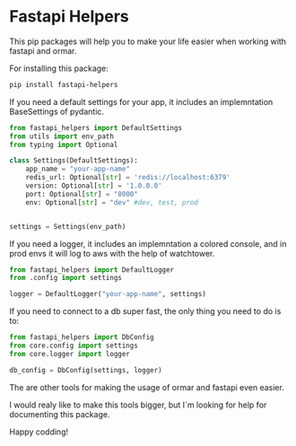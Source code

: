 # Fastapi Helpers

This pip packages will help you to make your life easier when working with fastapi and ormar.

For installing this package:

```bash
pip install fastapi-helpers
```

If you need a default settings for your app, it includes an implemntation BaseSettings of pydantic.

```python
from fastapi_helpers import DefaultSettings
from utils import env_path
from typing import Optional

class Settings(DefaultSettings):
    app_name = "your-app-name"
    redis_url: Optional[str] = 'redis://localhost:6379'
    version: Optional[str] = '1.0.0.0'
    port: Optional[str] = "8000"
    env: Optional[str] = "dev" #dev, test, prod


settings = Settings(env_path)
```

If you need a logger, it includes an implemntation a colored console, and in prod envs it will log to aws with the help of watchtower.

```python
from fastapi_helpers import DefaultLogger
from .config import settings

logger = DefaultLogger("your-app-name", settings)
```

If you need to connect to a db super fast, the only thing you need to do is to:

```python
from fastapi_helpers import DbConfig
from core.config import settings
from core.logger import logger

db_config = DbConfig(settings, logger)
```

The are other tools for making the usage of ormar and fastapi even easier.


I would realy like to make this tools bigger, but I´m looking for help for documenting this package.


Happy codding!